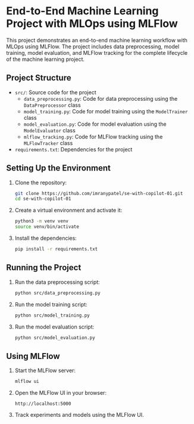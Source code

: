 # End-to-End Machine Learning Project with MLOps using MLFlow

This project demonstrates an end-to-end machine learning workflow with MLOps using MLFlow. The project includes data preprocessing, model training, model evaluation, and MLFlow tracking for the complete lifecycle of the machine learning project.

## Project Structure

- `src/`: Source code for the project
  - `data_preprocessing.py`: Code for data preprocessing using the `DataPreprocessor` class
  - `model_training.py`: Code for model training using the `ModelTrainer` class
  - `model_evaluation.py`: Code for model evaluation using the `ModelEvaluator` class
  - `mlflow_tracking.py`: Code for MLFlow tracking using the `MLFlowTracker` class
- `requirements.txt`: Dependencies for the project

## Setting Up the Environment

1. Clone the repository:
   ```bash
   git clone https://github.com/imranypatel/se-with-copilot-01.git
   cd se-with-copilot-01
   ```

2. Create a virtual environment and activate it:
   ```bash
   python3 -m venv venv
   source venv/bin/activate
   ```

3. Install the dependencies:
   ```bash
   pip install -r requirements.txt
   ```

## Running the Project

1. Run the data preprocessing script:
   ```bash
   python src/data_preprocessing.py
   ```

2. Run the model training script:
   ```bash
   python src/model_training.py
   ```

3. Run the model evaluation script:
   ```bash
   python src/model_evaluation.py
   ```

## Using MLFlow

1. Start the MLFlow server:
   ```bash
   mlflow ui
   ```

2. Open the MLFlow UI in your browser:
   ```
   http://localhost:5000
   ```

3. Track experiments and models using the MLFlow UI.
